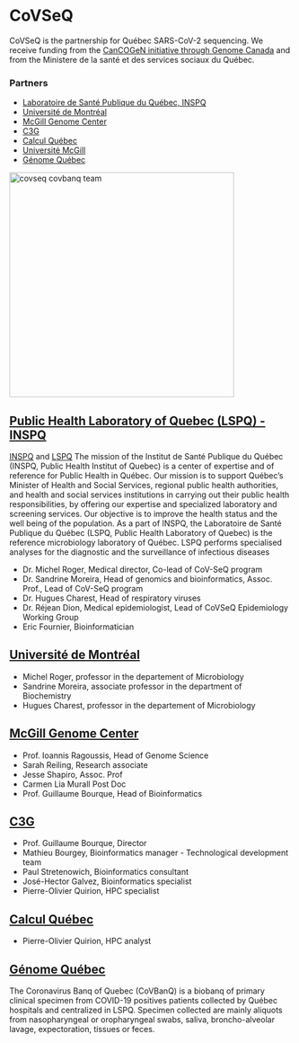 # CoVSeQ

CoVSeQ is the partnership for Québec SARS-CoV-2 sequencing. We receive
funding from the <a name="cancogen" href="https://www.genomecanada.ca/en/news/genome-canada-leads-40-million-genomics-initiative-address-covid-19-pandemic">CanCOGeN initiative through Genome Canada</a>  and from
the Ministere de la santé et des services sociaux du Québec.


### Partners

- [Laboratoire de Santé Publique du Québec, INSPQ](#inspq)
- [Université de Montréal](#udem)
- [McGill Genome Center](#mgc)
- [C3G](#c3g)
- [Calcul Québec](#cq)
- [Université McGill](#umcg)
- [Génome Québec](#gq)

<div class="text-center">
  <img height="400" src="../../images/CoVSeQ-CoVBanQ_Team.jpg" alt="covseq covbanq team" />
</div>

## <a name="inspq" href="https://www.inspq.qc.ca/">Public Health Laboratory of Quebec (LSPQ) - INSPQ</a>

<a href="https://www.inspq.qc.ca/">INSPQ</a> and <a href="https://www.inspq.qc.ca/lspq">LSPQ</a>
The mission of the Institut de Santé Publique du Québec (INSPQ, Public Health Institut of Quebec) is a center of expertise and of reference for Public Health in Québec. Our mission is to support Québec’s Minister of Health and Social Services, regional public health authorities, and health and social services institutions in carrying out their public health responsibilities, by offering our expertise and specialized laboratory and screening services. Our objective is to improve the health status and the well being of the population. As a part of INSPQ, the Laboratoire de Santé Publique du Québec (LSPQ, Public
Health Laboratory of Quebec) is the reference microbiology laboratory of Québec.
LSPQ performs specialised analyses for the diagnostic and the surveillance of
infectious diseases


<ul>
<li>  Dr. Michel Roger, Medical director, Co-lead of CoV-SeQ program  </li>
<li>  Dr. Sandrine Moreira, Head of genomics and bioinformatics, Assoc. Prof., Lead of CoV-SeQ program</li>
<li>  Dr. Hugues Charest, Head of respiratory viruses</li>
<li>  Dr. Réjean Dion, Medical epidemiologist, Lead of CoVSeQ Epidemiology Working Group</li>
<li>  Eric Fournier, Bioinformatician</li>
</ul>


## <a name="udem" href="https://www.umontreal.ca/">Université de Montréal</a>

<ul>
<li>  Michel Roger, professor in the departement of Microbiology</li>
<li>  Sandrine Moreira, associate professor in the department of Biochemistry</li>
<li>  Hugues Charest, professor in the departement of Microbiology</li>
</ul>



## <a name="mgc" href="http://www.mcgillgenomecentre.org/">McGill Genome Center</a>

<ul>
<li>  Prof. Ioannis Ragoussis, Head of Genome Science </li>
<li>  Sarah Reiling, Research associate </li>
<li>  Jesse Shapiro, Assoc. Prof </li>
<li>  Carmen Lia Murall Post Doc </li>
<li>  Prof. Guillaume Bourque, Head of Bioinformatics </li>
</ul>

## <a name="c3g" href="http://www.computationalgenomics.ca/">C3G</a>

<ul>
<li>  Prof. Guillaume Bourque, Director </li>
<li>  Mathieu Bourgey, Bioinformatics manager - Technological development team </li>
<li>  Paul Stretenowich, Bioinformatics consultant </li>
<li>  José-Hector Galvez, Bioinformatics specialist </li>
<li>  Pierre-Olivier Quirion, HPC specialist  </li>
</ul>

## <a name="cq" href="https://www.calculquebec.ca/">Calcul Québec</a>

<ul>
<li>  Pierre-Olivier Quirion, HPC analyst </li>
</ul>
</ul>

## <a name="gq" href="http://www.genomequebec.com/">Génome Québec</a>

The Coronavirus Banq of Quebec (CoVBanQ) is a biobanq of primary clinical specimen from COVID-19 positives patients collected by
Québec hospitals and centralized in LSPQ. Specimen collected are mainly aliquots from
nasopharyngeal or oropharyngeal swabs, saliva, broncho-alveolar lavage, expectoration,
tissues or feces.
